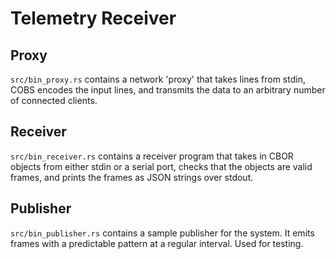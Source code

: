 # Telemetry Receiver

## Proxy
`src/bin_proxy.rs` contains a network 'proxy' that takes lines from
stdin, COBS encodes the input lines, and transmits the data to an
arbitrary number of connected clients.

## Receiver
`src/bin_receiver.rs` contains a receiver program that takes in CBOR objects
from either stdin or a serial port, checks that the objects are valid
frames, and prints the frames as JSON strings over stdout.

## Publisher
`src/bin_publisher.rs` contains a sample publisher for the system. It emits
frames with a predictable pattern at a regular interval. Used for testing.
